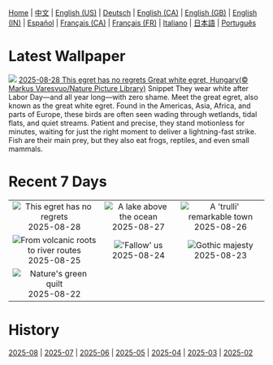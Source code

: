 [Home](../README.md) | [中文](zh-CN.md) | [English (US)](en-US.md) | [Deutsch](de-DE.md) | [English (CA)](en-CA.md) | [English (GB)](en-GB.md) | [English (IN)](en-IN.md) | [Español](es-ES.md) | [Français (CA)](fr-CA.md) | [Français (FR)](fr-FR.md) | [Italiano](it-IT.md) | [日本語](ja-JP.md) | [Português](pt-BR.md)

# Latest Wallpaper
![](https://www.bing.com/th?id=OHR.WhiteEgret_EN-US3605994040_UHD.jpg)
[2025-08-28 This egret has no regrets Great white egret, Hungary(© Markus Varesvuo/Nature Picture Library)](https://www.bing.com/th?id=OHR.WhiteEgret_EN-US3605994040_UHD.jpg)
Snippet	They wear white after Labor Day—and all year long—with zero shame. Meet the great egret, also known as the great white egret. Found in the Americas, Asia, Africa, and parts of Europe, these birds are often seen wading through wetlands, tidal flats, and quiet streams. Patient and precise, they stand motionless for minutes, waiting for just the right moment to deliver a lightning-fast strike. Fish are their main prey, but they also eat frogs, reptiles, and even small mammals.

# Recent 7 Days
|  |  |  |
|:---:|:---:|:---:|
| ![](https://www.bing.com/th?id=OHR.WhiteEgret_EN-US3605994040_400x240.jpg "This egret has no regrets") 2025-08-28 | ![](https://www.bing.com/th?id=OHR.FaroeLake_EN-US3557234950_400x240.jpg "A lake above the ocean") 2025-08-27 | ![](https://www.bing.com/th?id=OHR.TrulliHouses_EN-US3489439665_400x240.jpg "A 'trulli' remarkable town") 2025-08-26 |
| ![](https://www.bing.com/th?id=OHR.YellowstoneRiver_EN-US3380364726_400x240.jpg "From volcanic roots to river routes") 2025-08-25 | ![](https://www.bing.com/th?id=OHR.CervusDama_EN-US3217647015_400x240.jpg "'Fallow' us") 2025-08-24 | ![](https://www.bing.com/th?id=OHR.SaintBarbaras_EN-US3076115197_400x240.jpg "Gothic majesty") 2025-08-23 |
| ![](https://www.bing.com/th?id=OHR.PalouseWA_EN-US2419102005_400x240.jpg "Nature's green quilt") 2025-08-22 |  |  |

# History
[2025-08](../archives/wallpaper/en-US/w_2025_08.md) | [2025-07](../archives/wallpaper/en-US/w_2025_07.md) | [2025-06](../archives/wallpaper/en-US/w_2025_06.md) | [2025-05](../archives/wallpaper/en-US/w_2025_05.md) | [2025-04](../archives/wallpaper/en-US/w_2025_04.md) | [2025-03](../archives/wallpaper/en-US/w_2025_03.md) | [2025-02](../archives/wallpaper/en-US/w_2025_02.md)
